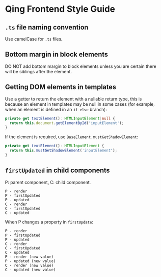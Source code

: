# Qing Frontend Style Guide

## `.ts` file naming convention

Use camelCase for `.ts` files.

## Bottom margin in block elements

DO NOT add bottom margin to block elements unless you are certain there will be siblings after the element.

## Getting DOM elements in templates

Use a getter to return the element with a nullable return type, this is because an element in templates may be null in some cases (for example, when an element is defined in an `if-else` branch):

```ts
private get textElement(): HTMLInputElement|null {
  return this.document.getElementById('inputElement');
}
```

If the element is required, use `BaseElement.mustGetShadowElement`:

```ts
private get textElement(): HTMLInputElement {
  return this.mustGetShadowElement('inputElement');
}
```

## `firstUpdated` in child components

P: parent component, C: child component.

```
P - render
P - firstUpdated
P - updated
C - render
C - firstUpdated
C - updated
```

When P changes a property in `firstUpdate`:

```
P - render
P - firstUpdated
P - updated
C - render
C - firstUpdated
C - updated
P - render (new value)
P - updated (new value)
C - render (new value)
C - updated (new value)
```
